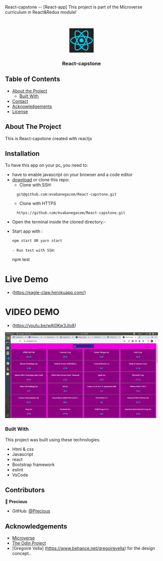 <!--
*** Thanks for checking out this README Template. If you have a suggestion that would
*** make this better, please fork the repo and create a pull request or simply open
*** an issue with the tag "enhancement".
*** Thanks again! Now go create something AMAZING! :D
-->

<!-- PROJECT SHIELDS -->
<!--
*** I'm using markdown "reference style" links for readability.
*** Reference links are enclosed in brackets [ ] instead of parentheses ( ).
*** See the bottom of this document for the declaration of the reference variables
*** for contributors-url, forks-url, etc. This is an optional, concise syntax you may use.
*** https://www.markdownguide.org/basic-syntax/#reference-style-links
-->
React-capstone -- [React-app]
This project is part of the Microverse curriculum in React&Redux module!

<br />
<p align="center">
  <a href="https://github.com/evabanegacom/React-capstone/feature">
    <img src="images/react.png" alt="Logo" width="80" height="80">
  </a>

  <h3 align="center">React-capstone</h3>

<!-- TABLE OF CONTENTS -->
## Table of Contents

* [About the Project](#about-the-project)
  * [Built With](#built-with)
* [Contact](#contact)
* [Acknowledgements](#acknowledgements)
* [License](#license)

<!-- ABOUT THE PROJECT -->
## About The Project

This is React-capstone created with reactjs
<!-- INSTALLATION -->
## Installation

To have this app on your pc, you need to:
* have to enable javascript on your browser and a code editor
* [download](git@github.com:evabanegacom/React-capstone.git) or clone this repo:
  - Clone with SSH:
  ```
    git@github.com:evabanegacom/React-capstone.git
  ```
  - Clone with HTTPS
  ```
    https://github.com/evabanegacom/React-capstone.git
  ```
* Open the terminal inside the cloned directory:-

- Start app with :
  ```
  npm start OR yarn start

  - Run test with SSH:
  ```
  npm test

# Live Demo
- (https://eagle-claw.herokuapp.com/)

# VIDEO DEMO
- (https://youtu.be/wAl0Kw3JIo8)

![Screenshot](images/app.png)

### Built With
This project was built using these technologies.
* Html & css
* Javascript
* react
* Bootstrap framework
* eslint
* VsCode
<!-- CONTACT -->
## Contributors

👤 **Precious**

- GitHub: [@Precious](https://github.com/evabanegacom)

<!-- ACKNOWLEDGEMENTS -->
## Acknowledgements
* [Microverse](https://www.microverse.org/)
* [The Odin Project](https://www.theodinproject.com/)
* [Gregoire Vella] (https://www.behance.net/gregoirevella) for the design concept..